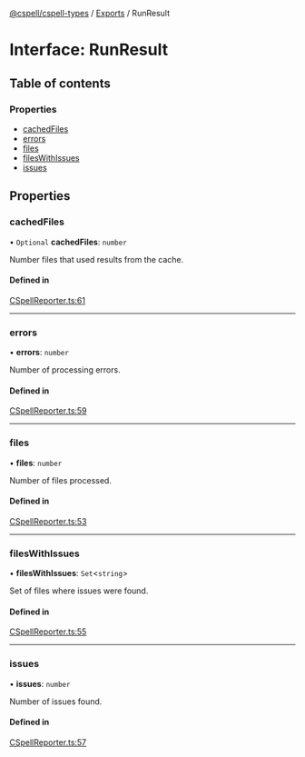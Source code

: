 [@cspell/cspell-types](../README.md) / [Exports](../modules.md) / RunResult

# Interface: RunResult

## Table of contents

### Properties

- [cachedFiles](RunResult.md#cachedfiles)
- [errors](RunResult.md#errors)
- [files](RunResult.md#files)
- [filesWithIssues](RunResult.md#fileswithissues)
- [issues](RunResult.md#issues)

## Properties

### cachedFiles

• `Optional` **cachedFiles**: `number`

Number files that used results from the cache.

#### Defined in

[CSpellReporter.ts:61](https://github.com/streetsidesoftware/cspell/blob/fe8778a/packages/cspell-types/src/CSpellReporter.ts#L61)

___

### errors

• **errors**: `number`

Number of processing errors.

#### Defined in

[CSpellReporter.ts:59](https://github.com/streetsidesoftware/cspell/blob/fe8778a/packages/cspell-types/src/CSpellReporter.ts#L59)

___

### files

• **files**: `number`

Number of files processed.

#### Defined in

[CSpellReporter.ts:53](https://github.com/streetsidesoftware/cspell/blob/fe8778a/packages/cspell-types/src/CSpellReporter.ts#L53)

___

### filesWithIssues

• **filesWithIssues**: `Set`<`string`\>

Set of files where issues were found.

#### Defined in

[CSpellReporter.ts:55](https://github.com/streetsidesoftware/cspell/blob/fe8778a/packages/cspell-types/src/CSpellReporter.ts#L55)

___

### issues

• **issues**: `number`

Number of issues found.

#### Defined in

[CSpellReporter.ts:57](https://github.com/streetsidesoftware/cspell/blob/fe8778a/packages/cspell-types/src/CSpellReporter.ts#L57)
